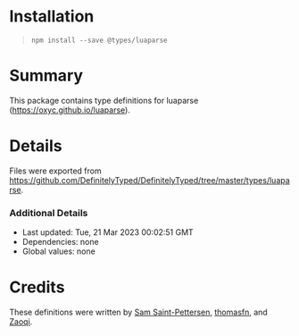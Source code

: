 # Installation
> `npm install --save @types/luaparse`

# Summary
This package contains type definitions for luaparse (https://oxyc.github.io/luaparse).

# Details
Files were exported from https://github.com/DefinitelyTyped/DefinitelyTyped/tree/master/types/luaparse.

### Additional Details
 * Last updated: Tue, 21 Mar 2023 00:02:51 GMT
 * Dependencies: none
 * Global values: none

# Credits
These definitions were written by [Sam Saint-Pettersen](https://github.com/stpettersens), [thomasfn](https://github.com/thomasfn), and [Zaoqi](https://github.com/zaoqi).
